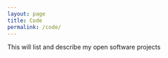 ```yaml
---
layout: page
title: Code
permalink: /code/
---
```


This will list and describe my open software projects
